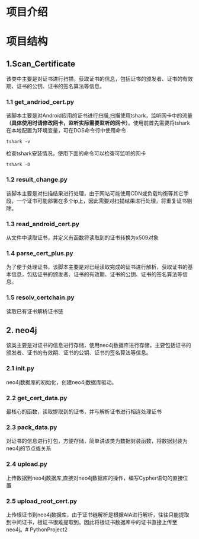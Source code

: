 # 项目介绍

# 项目结构
## 1.Scan_Certificate
该类中主要是对证书进行扫描，获取证书的信息，包括证书的颁发者、证书的有效期、证书的公钥、证书的签名算法等信息。
### 1.1 get_andriod_cert.py
该脚本主要是对Android应用的证书进行扫描,扫描使用tshark，监听网卡中的流量 **（具体使用时请修改网卡，监听实际需要监听的网卡）**。使用前首先需要将tshark在本地配置为环境变量，可在DOS命令行中使用命令
```angular2html
tshark -v
```
检查tshark安装情况，使用下面的命令可以检查可监听的网卡
```angular2html
tshark -D
```
### 1.2 result_change.py
该脚本主要是对扫描结果进行处理，由于网站可能使用CDN或负载均衡等其它手段，一个证书可能部署在多个ip上，因此需要对扫描结果进行处理，将重复证书剔除。

### 1.3 read_android_cert.py
从文件中读取证书，并定义有函数将读取到的证书转换为x509对象

### 1.4 parse_cert_plus.py
为了便于处理证书，该脚本主要是对已经读取完成的证书进行解析，获取证书的基本信息，包括证书的颁发者、证书的有效期、证书的公钥、证书的签名算法等信息。

### 1.5 resolv_certchain.py
读取已有证书解析证书链

## 2. neo4j
该类主要是对证书的信息进行存储，使用neo4j数据库进行存储，主要包括证书的颁发者、证书的有效期、证书的公钥、证书的签名算法等信息。

### 2.1 __init.py__
neo4j数据库的初始化，创建neo4j数据库驱动。

### 2.2 get_cert_data.py
最核心的函数，读取提取到的证书，并与解析证书进行相连处理证书

### 2.3 pack_data.py
对证书的信息进行打包，方便存储，简单讲该类为数据封装函数，将数据封装为neo4j的节点或关系

### 2.4 upload.py
上传数据到neo4j数据库,直接对neo4j数据库的操作，编写Cypher语句的直接位置

### 2.5 upload_root_cert.py
上传根证书到neo4j数据库，由于证书链解析是根据AIA进行解析，往往只能提取到中间证书，根证书很难提取到。因此将根证书数据库中的证书直接上传至neo4j。# PythonProject2
